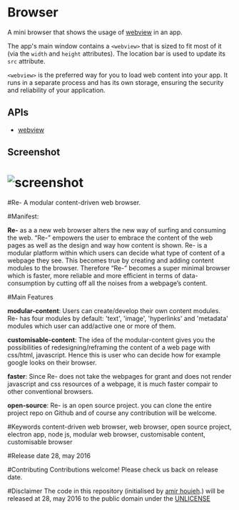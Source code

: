 # Browser

A mini browser that shows the usage of [webview](https://github.com/atom/electron/blob/master/docs/api/web-view-tag.md)
in an app.

The app's main window contains a `<webview>` that is sized to fit most of it
(via the `width` and `height` attributes). The location bar is used to
update its `src` attribute.

`<webview>` is the preferred way for you to load web content into your app. It
runs in a separate process and has its own storage, ensuring the security and
reliability of your application.

## APIs

* [webview](https://github.com/atom/electron/blob/master/docs/api/web-view-tag.md)


## Screenshot
![screenshot](/webview/browser/screenshot/screenshot.png)
=======
#Re-
A modular content-driven web browser. 

#Manifest:

**Re-** as a a new web browser alters the new way of surfing and consuming the web. “Re-” empowers the user to embrace the content of the web pages as well as the design and way how content is shown. Re- is a modular platform within which users can decide what type of content of a webpage they see. This becomes true by creating and adding content modules to the browser. Therefore “Re-” becomes a super minimal browser which is faster, more reliable and more efficient in terms of data-consumption by cutting off all the noises from a webpage’s content.



#Main Features 

**modular-content**: Users can create/develop their own content modules. Re- has four modules by default: 'text', 'image',  'hyperlinks' and 'metadata' modules which user can add/active one or more of them.

**customisable-content**: The idea of the modular-content gives you the possibilities of redesigning/reframing the content of a web page with css/html, javascript. Hence this is user who can decide how for example google looks on their browser.

**faster**: Since Re- does not take the webpages for grant and does not render javascript and css resources of a webpage, it is much faster compair to other conventional browsers.

**open-source**: Re- is an open source project. you can clone the entire project repo on Github and of course any contribution will be welcome. 


#Keywords
content-driven web browser, web browser, open source project, electron app, node js, modular web browser, customisable content, customisable browser

#Release date
28, may 2016

#Contributing
Contributions welcome! Please check us back on release date. 

#Disclaimer
The code in this repository (initialised by [amir houieh](https://github.com/amirhouieh).) will be released at 28, may 2016 to the public domain under the [UNLICENSE](./UNLICENSE)
